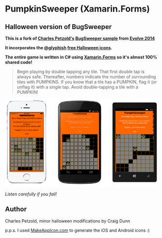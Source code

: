 PumpkinSweeper (Xamarin.Forms)
==============================

Halloween version of BugSweeper
-------------------------------

**This is a fork of [Charles Petzold's](http://www.charlespetzold.com/blog/2014/10/My-Week-at-Xamarin-Evolve-2014.html) [BugSweeper sample](https://github.com/xamarin/xamarin-forms-samples/tree/master/BugSweeper) from [Evolve 2014](http://evolve.xamarin.com)**

**It incorporates the [@glyphish](https://twitter.com/glyphish/) [free Halloween icons](https://twitter.com/glyphish/status/527491592496504832).**

**The entire game is written in C# using [Xamarin.Forms](http://xamarin.com/forms) so it's almost 100% shared code!**

>Begin playing by double tapping any tile. That first double tap is always safe.
Thereafter, numbers indicate the number of surrounding tiles with PUMPKINS. 
If you know that a tile has a PUMPKIN, flag it (or unflag it) with a single tap.
Avoid double-tapping a tile with a PUMPKIN!

![](Screenshots/all-sml.png)

*Listen carefully if you fail!*

Author
------

Charles Petzold, minor halloween modifications by Craig Dunn

p.p.s. I used [MakeAppIcon.com](http://makeappicon.com) to generate the iOS and Android icons :)